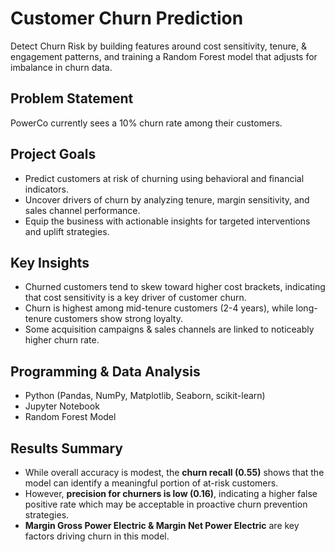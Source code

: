 # Customer Churn Prediction
Detect Churn Risk by building features around cost sensitivity, tenure, & engagement patterns, and training a Random Forest model that adjusts for imbalance in churn data.

## Problem Statement
PowerCo currently sees a 10% churn rate among their customers.

## Project Goals
- Predict customers at risk of churning using behavioral and financial indicators.
- Uncover drivers of churn by analyzing tenure, margin sensitivity, and sales channel performance.
- Equip the business with actionable insights for targeted interventions and uplift strategies.

## Key Insights
- Churned customers tend to skew toward higher cost brackets, indicating that cost sensitivity is a key driver of customer churn.
- Churn is highest among mid-tenure customers (2-4 years), while long-tenure customers show strong loyalty.
- Some acquisition campaigns & sales channels are linked to noticeably higher churn rate.

## Programming & Data Analysis
- Python (Pandas, NumPy, Matplotlib, Seaborn, scikit-learn)
- Jupyter Notebook
- Random Forest Model

## Results Summary
- While overall accuracy is modest, the **churn recall (0.55)** shows that the model can identify a meaningful portion of at-risk customers.
- However, **precision for churners is low (0.16)**, indicating a higher false positive rate which may be acceptable in proactive churn prevention strategies.
- **Margin Gross Power Electric & Margin Net Power Electric** are key factors driving churn in this model.

